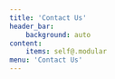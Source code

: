 ```yaml
---
title: 'Contact Us'
header_bar:
    background: auto
content:
    items: self@.modular
menu: 'Contact Us'
---
```


